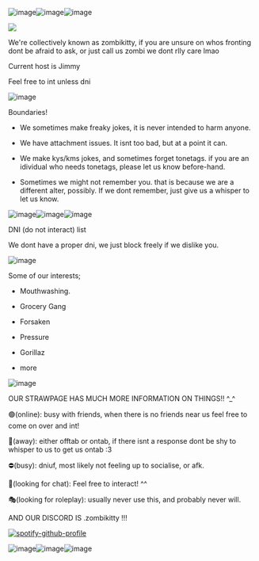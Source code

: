 ![image](https://github.com/user-attachments/assets/18b2b03c-f1b0-481f-ad8b-fd298ecd986b)![image](https://github.com/user-attachments/assets/18b2b03c-f1b0-481f-ad8b-fd298ecd986b)![image](https://github.com/user-attachments/assets/18b2b03c-f1b0-481f-ad8b-fd298ecd986b)


![](https://komarev.com/ghpvc/?username=zombikitty&color=ff69b4&label=♡)

We're collectively known as zombikitty, if you are unsure on whos fronting dont be afraid to ask, or just call us zombi we dont rlly care lmao

Current host is Jimmy

Feel free to int unless dni


![image](https://github.com/user-attachments/assets/7572b4e8-5b30-4489-bf6a-7240d477ebb7)


Boundaries!

- We sometimes make freaky jokes, it is never intended to harm anyone.

- We have attachment issues. It isnt too bad, but at a point it can.

- We make kys/kms jokes, and sometimes forget tonetags. if you are an idividual who needs tonetags, please let us know before-hand.

- Sometimes we might not remember you. that is because we are a different alter, possibly. If we dont remember, just give us a whisper to let us know.

![image](https://github.com/user-attachments/assets/f569da84-bec9-4fb6-804e-0297236a1e3c)![image](https://github.com/user-attachments/assets/f569da84-bec9-4fb6-804e-0297236a1e3c)![image](https://github.com/user-attachments/assets/f569da84-bec9-4fb6-804e-0297236a1e3c)

DNI (do not interact) list

We dont have a proper dni, we just block freely if we dislike you.

![image](https://github.com/user-attachments/assets/c63a8402-b55c-451d-a509-f58be5e82fd0)


Some of our interests;

- Mouthwashing.

- Grocery Gang

- Forsaken

- Pressure

- Gorillaz

+ more

![image](https://github.com/user-attachments/assets/641086f7-fd4c-418d-8082-7816f856fa14)


OUR STRAWPAGE HAS MUCH MORE INFORMATION ON THINGS!! ^_^

🟢(online): busy with friends, when there is no friends near us feel free to come on over and int!

🌙(away): either offtab or ontab, if there isnt a response dont be shy to whisper to us to get us ontab :3 

⛔(busy): dniuf, most likely not feeling up to socialise, or afk.

💬(looking for chat): Feel free to interact! ^^

🎭(looking for roleplay): usually never use this, and probably never will.

AND OUR DISCORD IS .zombikitty !!!




[![spotify-github-profile](https://spotify-github-profile.kittinanx.com/api/view?uid=31v74xrdgiha5cc6je6xdu6rzkxm&cover_image=true&theme=novatorem&show_offline=true&background_color=121212&interchange=true&bar_color=823a3a&bar_color_cover=false)](https://github.com/kittinan/spotify-github-profile)

![image](https://github.com/user-attachments/assets/678e25e6-c6b9-46f6-8ebf-bdedf1e2472c)![image](https://github.com/user-attachments/assets/678e25e6-c6b9-46f6-8ebf-bdedf1e2472c)![image](https://github.com/user-attachments/assets/678e25e6-c6b9-46f6-8ebf-bdedf1e2472c)

<!--
**zombikitty/zombikitty** is a ✨ _special_ ✨ repository because its `README.md` (this file) appears on your GitHub profile.

Here are some ideas to get you started:


-->
